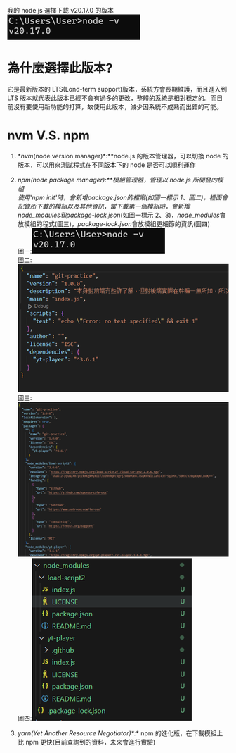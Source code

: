 我的 node.js 選擇下載 v20.17.0 的版本
![範例1](./sampleIMGs/1.png "node.js版本")

# 為什麼選擇此版本?

它是最新版本的 LTS(Lond-term support)版本，系統方會長期維護，而且進入到 LTS 版本就代表此版本已經不會有過多的更改，整體的系統是相對穩定的。而目前沒有要使用新功能的打算，故使用此版本，減少因系統不成熟而出錯的可能。

# nvm V.S. npm

1. **nvm*(node version manager)*:**node.js 的版本管理器，可以切換 node 的版本，可以用來測試程式在不同版本下的 node 是否可以順利運作

2. **npm*(node package manager)*:**模組管理器，管理以 node.js 所開發的模組  
   使用'npm init'時，會新增*package.json*的檔案(如圖一標示 1、圖二)，裡面會記錄所下載的模組以及其他資訊，當下載第一個模組時，會新增*node_modules*和*package-lock.json*(如圖一標示 2、3)，*node_modules*會放模組的程式(圖三)，*package-lock.json*會放模組更細節的資訊(圖四)  
   圖一:![圖一](./sampleIMGs/1.png "資料夾變化")  
   圖二:![圖二](./sampleIMGs/3.png "package.json")  
   圖三:![圖三](./sampleIMGs/4.png "node_modules")  
   圖四:![圖四](./sampleIMGs/5.png "package-lock.json")

3. **yarn*(Yet Another Resource Negotiator)*:** npm 的進化版，在下載模組上比 npm 更快(目前查詢到的資料，未來會進行實驗)
